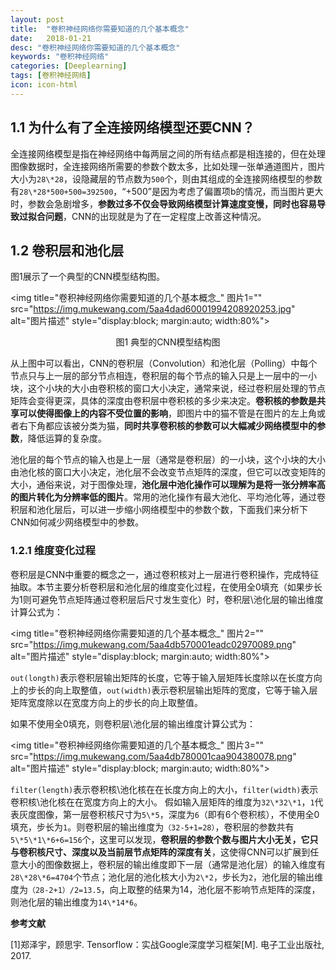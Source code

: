 ```yaml
---
layout: post
title:  "卷积神经网络你需要知道的几个基本概念"
date:   2018-01-21
desc: "卷积神经网络你需要知道的几个基本概念"
keywords: "卷积神经网络"
categories: [Deeplearning]
tags: [卷积神经网络]
icon: icon-html
---
```


## 1.1 为什么有了全连接网络模型还要CNN？

全连接网络模型是指在神经网络中每两层之间的所有结点都是相连接的，但在处理图像数据时，全连接网络所需要的参数个数太多，比如处理一张单通道图片，图片大小为`28\*28`，设隐藏层的节点数为`500`个，则由其组成的全连接网络模型的参数有`28\*28*500+500=392500`，“+500”是因为考虑了偏置项b的情况，而当图片更大时，参数会急剧增多，**参数过多不仅会导致网络模型计算速度变慢，同时也容易导致过拟合问题**，CNN的出现就是为了在一定程度上改善这种情况。

## 1.2 卷积层和池化层

图1展示了一个典型的CNN模型结构图。

<img title="卷积神经网络你需要知道的几个基本概念_" 图片1="" src="https://img.mukewang.com/5aa4dad60001994208920253.jpg" alt="图片描述" style="display:block; margin:auto; width:80%">
<p style="text-align:center">图1 典型的CNN模型结构图</p>

从上图中可以看出，CNN的卷积层（Convolution）和池化层（Polling）中每个节点只与上一层的部分节点相连，卷积层的每个节点的输入只是上一层中的一小块，这个小块的大小由卷积核的窗口大小决定，通常来说，经过卷积层处理的节点矩阵会变得更深，具体的深度由卷积层中卷积核的多少来决定。**卷积核的参数是共享可以使得图像上的内容不受位置的影响**，即图片中的猫不管是在图片的左上角或者右下角都应该被分类为猫，**同时共享卷积核的参数可以大幅减少网络模型中的参数**，降低运算的复杂度。

池化层的每个节点的输入也是上一层（通常是卷积层）的一小块，这个小块的大小由池化核的窗口大小决定，池化层不会改变节点矩阵的深度，但它可以改变矩阵的大小，通俗来说，对于图像处理，**池化层中池化操作可以理解为是将一张分辨率高的图片转化为分辨率低的图片**。常用的池化操作有最大池化、平均池化等，通过卷积层和池化层后，可以进一步缩小网络模型中的参数个数，下面我们来分析下CNN如何减少网络模型中的参数。

### 1.2.1 维度变化过程

卷积层是CNN中重要的概念之一，通过卷积核对上一层进行卷积操作，完成特征抽取。本节主要分析卷积层和池化层的维度变化过程，在使用全0填充（如果步长为1则可避免节点矩阵通过卷积层后尺寸发生变化）时，卷积层\池化层的输出维度计算公式为：

<img title="卷积神经网络你需要知道的几个基本概念_" 图片2="" src="https://img.mukewang.com/5aa4db570001eadc02970089.png" alt="图片描述" style="display:block; margin:auto; width:80%">

`out(longth)`表示卷积层输出矩阵的长度，它等于输入层矩阵长度除以在长度方向上的步长的向上取整值，`out(width)`表示卷积层输出矩阵的宽度，它等于输入层矩阵宽度除以在宽度方向上的步长的向上取整值。

如果不使用全0填充，则卷积层\池化层的输出维度计算公式为：

<img title="卷积神经网络你需要知道的几个基本概念_" 图片3="" src="https://img.mukewang.com/5aa4db780001caa904380078.png" alt="图片描述" style="display:block; margin:auto; width:80%">


`filter(length)`表示卷积核\池化核在在长度方向上的大小，`filter(width)`表示卷积核\池化核在在宽度方向上的大小。
假如输入层矩阵的维度为`32\*32\*1`，`1`代表灰度图像，第一层卷积核尺寸为`5\*5`，深度为`6`（即有6个卷积核），不使用全0填充，步长为`1`。则卷积层的输出维度为`（32-5+1=28）`，卷积层的参数共有`5\*5\*1\*6+6=156`个，这里可以发现，**卷积层的参数个数与图片大小无关，它只与卷积核尺寸、深度以及当前层节点矩阵的深度有关**，这使得CNN可以扩展到任意大小的图像数据上，卷积层的输出维度即下一层（通常是池化层）的输入维度有`28\*28\*6=4704`个节点；池化层的池化核大小为`2\*2`，步长为`2`，池化层的输出维度为`（28-2+1）/2=13.5`，向上取整的结果为14，池化层不影响节点矩阵的深度，则池化层的输出维度为`14\*14*6`。

**参考文献**

[1]郑泽宇，顾思宇. Tensorflow：实战Google深度学习框架[M]. 电子工业出版社, 2017.
